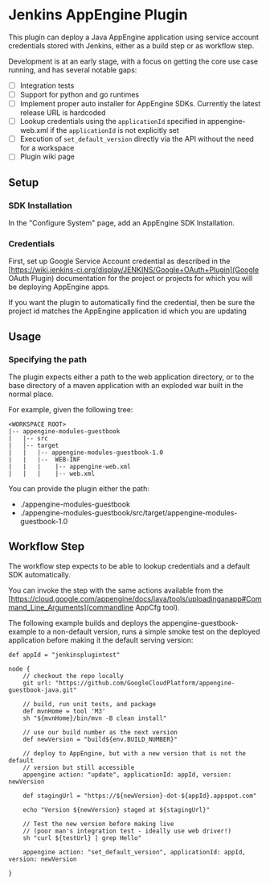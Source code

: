 
# Jenkins AppEngine Plugin

This plugin can deploy a Java AppEngine application using service account credentials stored with Jenkins, either
as a build step or as workflow step.

Development is at an early stage, with a focus on getting the core use case running, and has several notable gaps:

-  [ ] Integration tests
-  [ ] Support for python and go runtimes
-  [ ] Implement proper auto installer for AppEngine SDKs. Currently the latest release URL is hardcoded
-  [ ] Lookup credentials using the `applicationId` specified in appengine-web.xml if the `applicationId` is not 
       explicitly set
-  [ ] Execution of `set_default_version` directly via the API without the need for a workspace
-  [ ] Plugin wiki page

## Setup 

### SDK Installation

In the "Configure System" page, add an AppEngine SDK Installation.

### Credentials

First, set up Google Service Account credential as described in the 
[https://wiki.jenkins-ci.org/display/JENKINS/Google+OAuth+Plugin](Google OAuth Plugin) documentation for the
project or projects for which you will be deploying AppEngine apps.

If you want the plugin to automatically find the credential, then be sure the project id matches the AppEngine
application id which you are updating

## Usage

### Specifying the path

The plugin expects either a path to the web application directory, or to the base directory of a maven 
application with an exploded war built in the normal place. 

For example, given the following tree:


    <WORKSPACE ROOT>
    |-- appengine-modules-guestbook
    |   |-- src
    |   │-- target
    |   |   |-- appengine-modules-guestbook-1.0
    |   |   |--  WEB-INF
    |   |   |    |-- appengine-web.xml
    |   |   |    |-- web.xml
    
You can provide the plugin either the path:

  * ./appengine-modules-guestbook
  * ./appengine-modules-guestbook/src/target/appengine-modules-guestbook-1.0


## Workflow Step

The workflow step expects to be able to lookup credentials and a default SDK automatically.

You can invoke the step with the same actions available from the 
[https://cloud.google.com/appengine/docs/java/tools/uploadinganapp#Command_Line_Arguments](commandline AppCfg tool).

The following example builds and deploys the appengine-guestbook-example to a non-default version, runs
a simple smoke test on the deployed application before making it the default serving version:

    def appId = "jenkinsplugintest"
    
    node {
        // checkout the repo locally
        git url: "https://github.com/GoogleCloudPlatform/appengine-guestbook-java.git"
    
        // build, run unit tests, and package
        def mvnHome = tool 'M3'
        sh "${mvnHome}/bin/mvn -B clean install"
    
        // use our build number as the next version
        def newVersion = "build${env.BUILD_NUMBER}"
    
        // deploy to AppEngine, but with a new version that is not the default
        // version but still accessible
        appengine action: "update", applicationId: appId, version: newVersion
    
        def stagingUrl = "https://${newVersion}-dot-${appId}.appspot.com"
    
        echo "Version ${newVersion} staged at ${stagingUrl}"
    
        // Test the new version before making live
        // (poor man's integration test - ideally use web driver!)
        sh "curl ${testUrl} | grep Hello"
    
        appengine action: "set_default_version", applicationId: appId, version: newVersion
    
    }
        
          
      
      
    
    

  

